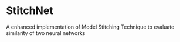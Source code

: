 # StitchNet
A enhanced implementation of Model Stitching Technique to evaluate similarity of two neural networks
